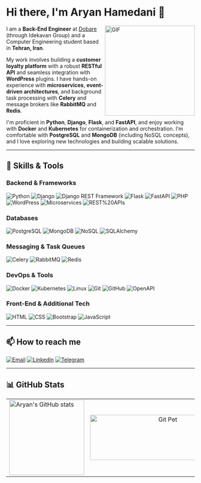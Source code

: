 # Hi there, I'm Aryan Hamedani 👋

<img align="right" src="https://media.giphy.com/media/qgQUggAC3Pfv687qPC/giphy.gif" width="240" alt="GIF"/>

I am a **Back-End Engineer** at [Dobare](https://dobare.me) (through Idekavan Group) and a Computer Engineering student based in **Tehran, Iran**.

My work involves building a **customer loyalty platform** with a robust **RESTful API** and seamless integration with **WordPress** plugins. I have hands-on experience with **microservices**, **event-driven architectures**, and background task processing with **Celery** and message brokers like **RabbitMQ** and **Redis**.

I'm proficient in **Python**, **Django**, **Flask**, and **FastAPI**, and enjoy working with **Docker** and **Kubernetes** for containerization and orchestration. I’m comfortable with **PostgreSQL** and **MongoDB** (including NoSQL concepts), and I love exploring new technologies and building scalable solutions.

---

## 🚀 Skills & Tools

### **Backend & Frameworks**
![Python](https://img.shields.io/badge/Python-3776AB?style=for-the-badge&logo=python&logoColor=white)
![Django](https://img.shields.io/badge/Django-092E20?style=for-the-badge&logo=django&logoColor=white)
![Django REST Framework](https://img.shields.io/badge/DRF-EE3B2F?style=for-the-badge)
![Flask](https://img.shields.io/badge/Flask-000000?style=for-the-badge&logo=flask&logoColor=white)
![FastAPI](https://img.shields.io/badge/FastAPI-009688?style=for-the-badge)
![PHP](https://img.shields.io/badge/PHP-777BB4?style=for-the-badge&logo=php&logoColor=white)
![WordPress](https://img.shields.io/badge/WordPress-21759B?style=for-the-badge&logo=wordpress&logoColor=white)
![Microservices](https://img.shields.io/badge/Microservices-FACC15?style=for-the-badge)
![REST%20APIs](https://img.shields.io/badge/REST%20APIs-3B2E5A?style=for-the-badge)

### **Databases**
![PostgreSQL](https://img.shields.io/badge/PostgreSQL-336791?style=for-the-badge&logo=postgresql&logoColor=white)
![MongoDB](https://img.shields.io/badge/MongoDB-47A248?style=for-the-badge&logo=mongodb&logoColor=white)
![NoSQL](https://img.shields.io/badge/NoSQL-808080?style=for-the-badge)
![SQLAlchemy](https://img.shields.io/badge/SQLAlchemy-CE3232?style=for-the-badge)

### **Messaging & Task Queues**
![Celery](https://img.shields.io/badge/Celery-37814A?style=for-the-badge&logo=celery&logoColor=white)
![RabbitMQ](https://img.shields.io/badge/RabbitMQ-FF6600?style=for-the-badge&logo=rabbitmq&logoColor=white)
![Redis](https://img.shields.io/badge/Redis-DC382D?style=for-the-badge&logo=redis&logoColor=white)

### **DevOps & Tools**
![Docker](https://img.shields.io/badge/Docker-0db7ed?style=for-the-badge&logo=docker&logoColor=white)
![Kubernetes](https://img.shields.io/badge/Kubernetes-326ce5?style=for-the-badge&logo=kubernetes&logoColor=white)
![Linux](https://img.shields.io/badge/Linux-FCC624?style=for-the-badge&logo=linux&logoColor=black)
![Git](https://img.shields.io/badge/Git-F05032?style=for-the-badge&logo=git&logoColor=white)
![GitHub](https://img.shields.io/badge/GitHub-181717?style=for-the-badge&logo=github&logoColor=white)
![OpenAPI](https://img.shields.io/badge/OpenAPI-6BA539?style=for-the-badge&logo=swagger&logoColor=white)

### **Front-End & Additional Tech**
![HTML](https://img.shields.io/badge/HTML-E34F26?style=for-the-badge&logo=html5&logoColor=white)
![CSS](https://img.shields.io/badge/CSS-1572B6?style=for-the-badge&logo=css3&logoColor=white)
![Bootstrap](https://img.shields.io/badge/Bootstrap-563D7C?style=for-the-badge&logo=bootstrap&logoColor=white)
![JavaScript](https://img.shields.io/badge/JavaScript-F7DF1E?style=for-the-badge&logo=javascript&logoColor=black)

---

## 📫 How to reach me

[![Email](https://img.shields.io/badge/Email-D14836?style=for-the-badge&logo=gmail&logoColor=white)](mailto:aryn.hmd@gmail.com)
[![LinkedIn](https://img.shields.io/badge/LinkedIn-0077B5?style=for-the-badge&logo=linkedin&logoColor=white)](https://www.linkedin.com/in/AryanHamedani)
[![Telegram](https://img.shields.io/badge/Telegram-2CA5E0?style=for-the-badge&logo=telegram&logoColor=white)](https://t.me/tentoria)

---

## 📊 GitHub Stats

<table>
  <tr>
    <!-- Left column: GitHub Stats -->
    <td>
      <img 
        src="https://github-readme-stats.vercel.app/api?username=AryanHamedani&show_icons=true&theme=radical"
        alt="Aryan's GitHub stats"
        height="200"
      />
    </td>
    <!-- Right column: Git Pet -->
    <td align="center">
      <a href="https://github.com/devxb/gitanimals">
        <img
          src="https://render.gitanimals.org/lines/AryanHamedani"
          alt="Git Pet"
          width="400"
          height="120"
        />
      </a>
    </td>
  </tr>
</table>
